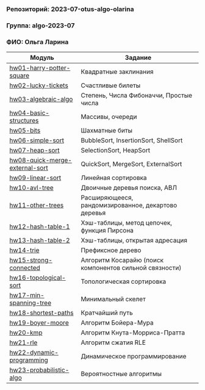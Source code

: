 ### Репозиторий: 2023-07-otus-algo-olarina
### Группа: algo-2023-07
### ФИО: Ольга Ларина

| Модуль                                                             | Задание                                                 |
|--------------------------------------------------------------------|---------------------------------------------------------|
| [hw01-harry-potter-square](./hw01-harry-potter-square)             | Квадратные заклинания                                   |
| [hw02-lucky-tickets](./hw02-lucky-tickets)                         | Счастливые билеты                                       |
| [hw03-algebraic-algo](./hw03-algebraic-algo)                       | Степень, Числа Фибоначчи, Простые числа                 |
| [hw04-basic-structures](./hw04-basic-structures)                   | Массивы, очереди                                        |
| [hw05-bits](./hw05-bits)                                           | Шахматные биты                                          |
| [hw06-simple-sort](./hw06-simple-sort)                             | BubbleSort, InsertionSort, ShellSort                    |
| [hw07-heap-sort](./hw07-heap-sort)                                 | SelectionSort, HeapSort                                 |
| [hw08-quick-merge-external-sort](./hw08-quick-merge-external-sort) | QuickSort, MergeSort, ExternalSort                      |
| [hw09-linear-sort](./hw09-linear-sort)                             | Линейная сортировка                                     |
| [hw10-avl-tree](./hw10-avl-tree)                                   | Двоичные деревья поиска, АВЛ                            |
| [hw11-other-trees](./hw11-other-trees)                             | Расширяющееся, рандомизированное, декартово деревья     |
| [hw12-hash-table-1](./hw12-hash-table-1)                           | Хэш-таблицы, метод цепочек, функция Пирсона             |
| [hw13-hash-table-2](./hw13-hash-table-2)                           | Хэш-таблицы, открытая адресация                         |
| [hw14-trie](./hw14-trie)                                           | Префиксное дерево                                       |
| [hw15-strong-connected](./hw15-strong-connected)                   | Алгоритм Косарайю (поиск компонентов сильной связности) |
| [hw16-topological-sort](./hw16-topological-sort)                   | Топологическая сортировка                               |
| [hw17-min-spanning-tree](./hw17-min-spanning-tree)                 | Минимальный скелет                                      |
| [hw18-shortest-paths](./hw18-shortest-paths)                       | Кратчайший путь                                         |
| [hw19-boyer-moore](./hw19-boyer-moore)                             | Алгоритм Бойера-Мура                                    |
| [hw20-kmp](./hw20-kmp)                                             | Алгоритм Кнута-Морриса-Пратта                           |
| [hw21-rle](./hw21-rle)                                             | Алгоритм сжатия RLE                                     |
| [hw22-dynamic-programming](./hw22-dynamic-programming)             | Динамическое программирование                           |
| [hw23-probabilistic-algo](./hw23-probabilistic-algo)               | Вероятностные алгоритмы                                 |
